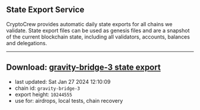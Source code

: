 ## State Export Service
CryptoCrew provides automatic daily state exports for all chains we validate. State export files can be used as genesis files and are a snapshot of the current blockchain state, including all validators, accounts, balances and delegations.

---
**Download: [gravity-bridge-3 state export](https://dl.ccvalidators.com/SERVICE/gravitybridge/gravity-bridge-3_export_10244555.json)**
---

- last updated: Sat Jan 27 2024 12:10:09
- chain id: `gravity-bridge-3`
- export height: `10244555`
- use for: airdrops, local tests, chain recovery
